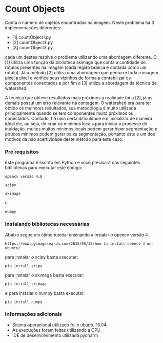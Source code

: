 # Count Objects

Conta o número de objetos encontrados na imagem.
Neste problema há 3 implementações diferentes:
* [1] countObject1.py
* [2] countObject2.py
* [3] countObject3.py

cada um destes resolve o problema utilizando uma abordagem diferente.
O [1] utiliza uma função da biblioteca skimage que conta a contidade
de rótulos presentes na imagem (cada região branca é contada como um
rótulo). Já o método [2] utiliza uma abordagem que percorre toda a imagem
pixel a pixel e verifica seus vizinhos de forma a contabilizar os componentes
conectados e por fim o [3] utiliza a abordagem da técnica de watershed.

A técnica que obteve resultados mais próximos a realidade foi a [2],
já as demais possui um erro relevante na contagem. O watershed era
para ter obtido os melhores resultados, sua metodologia é muito utilizada
principalmente quando se tem componentes muito próximos ou conectados.
Contudo, há uma certa dificuldade em inicializar de maneira ideal ele,
 ou seja, de criar os minimos locais para iniciar o processo de inuldação,
 muitos muitos minimos locais podem gerar hiper segmentação e poucos
 minimos podem gerar baixa segmentação, portanto este é um dos motivos
 da não acertividade deste método para este caso.


### Pré requisitos

Este programa é escrito em Python e você precisará das seguintes bibliotecas
para executar este código:

```
opencv versão 4.0
```

```
scipy
```

```
skimage
```

e 

```
numpy
```


### Instalando bibliotecas necessárias

Abaixo segue um ótimo tutorial ensinando a instalar o opencv versão 4

```
https://www.pyimagesearch.com/2018/08/15/how-to-install-opencv-4-on-ubuntu/
```

para instalar o scipy basta executar:
```
pip install scipy
```

para instalar o skimage basta executar:
```
pip install skimage
```

e para instalar o numpy basta executar:

```
pip install numpy
```

### Informações adicionais

* Sitema operacional utilizado foi o ubuntu 16.04
* As execuções foram feitas utilizando a CPU
* IDE de desenvolvimento utilizada pycharm
